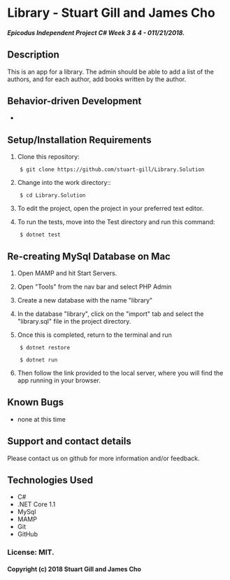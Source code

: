 # Library - Stuart Gill and James Cho

##### Epicodus Independent Project C# Week 3 & 4 - 011/21/2018.

## Description

This is an app for a library. The admin should be able to add a list of the authors, and for each author, add books written by the author.

## Behavior-driven Development

-

## Setup/Installation Requirements

1. Clone this repository:

```
    $ git clone https://github.com/stuart-gill/Library.Solution
```

2. Change into the work directory::

```
    $ cd Library.Solution
```

3. To edit the project, open the project in your preferred text editor.

4. To run the tests, move into the Test directory and run this command:

```
    $ dotnet test
```

## Re-creating MySql Database on Mac

1. Open MAMP and hit Start Servers.

2. Open "Tools" from the nav bar and select PHP Admin

3. Create a new database with the name "library"

4. In the database "library", click on the "import" tab and select the "library.sql" file in the project directory.

5. Once this is completed, return to the terminal and run

```
    $ dotnet restore

    $ dotnet run
```

6. Then follow the link provided to the local server, where you will find the app running in your browser.

## Known Bugs

- none at this time

## Support and contact details

Please contact us on github for more information and/or feedback.

## Technologies Used

- C#
- .NET Core 1.1
- MySql
- MAMP
- Git
- GitHub

### License: MIT.

#### Copyright (c) 2018 Stuart Gill and James Cho
